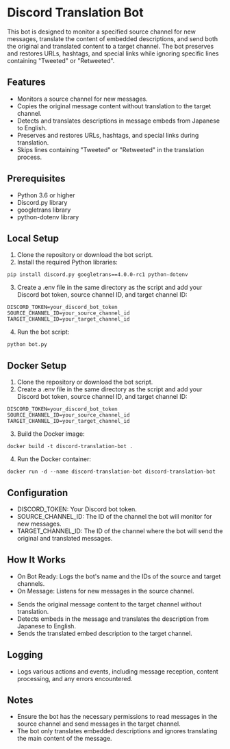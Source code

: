 # Discord Translation Bot

This bot is designed to monitor a specified source channel for new messages, translate the content of embedded descriptions, and send both the original and translated content to a target channel. The bot preserves and restores URLs, hashtags, and special links while ignoring specific lines containing "Tweeted" or "Retweeted".  

## Features  

* Monitors a source channel for new messages.  
* Copies the original message content without translation to the target channel.  
* Detects and translates descriptions in message embeds from Japanese to English.  
* Preserves and restores URLs, hashtags, and special links during translation.  
* Skips lines containing "Tweeted" or "Retweeted" in the translation process.  

## Prerequisites

* Python 3.6 or higher  
* Discord.py library  
* googletrans library  
* python-dotenv library  

## Local Setup

1. Clone the repository or download the bot script.  
2. Install the required Python libraries:  

```
pip install discord.py googletrans==4.0.0-rc1 python-dotenv
```

3. Create a .env file in the same directory as the script and add your Discord bot token, source channel ID, and target channel ID:  

```
DISCORD_TOKEN=your_discord_bot_token
SOURCE_CHANNEL_ID=your_source_channel_id
TARGET_CHANNEL_ID=your_target_channel_id
```

4. Run the bot script:  

```
python bot.py
```

## Docker Setup

1. Clone the repository or download the bot script.  
2. Create a .env file in the same directory as the script and add your Discord bot token, source channel ID, and target channel ID:  

```
DISCORD_TOKEN=your_discord_bot_token
SOURCE_CHANNEL_ID=your_source_channel_id
TARGET_CHANNEL_ID=your_target_channel_id
```

3. Build the Docker image:   

```
docker build -t discord-translation-bot .
```

4. Run the Docker container:  

```
docker run -d --name discord-translation-bot discord-translation-bot
```

## Configuration

* DISCORD_TOKEN: Your Discord bot token.  
* SOURCE_CHANNEL_ID: The ID of the channel the bot will monitor for new messages.  
* TARGET_CHANNEL_ID: The ID of the channel where the bot will send the original and translated messages.  

## How It Works

* On Bot Ready: Logs the bot's name and the IDs of the source and target channels.  
* On Message: Listens for new messages in the source channel.  
- Sends the original message content to the target channel without translation.  
- Detects embeds in the message and translates the description from Japanese to English.  
- Sends the translated embed description to the target channel.  

## Logging

* Logs various actions and events, including message reception, content processing, and any errors encountered.  

## Notes

* Ensure the bot has the necessary permissions to read messages in the source channel and send messages in the target channel.  
* The bot only translates embedded descriptions and ignores translating the main content of the message.  
